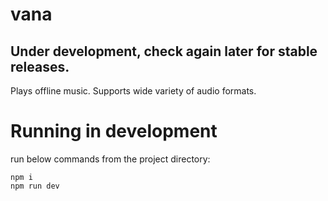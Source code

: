 # vana
## Under development, check again later for stable releases.
Plays offline music. Supports wide variety of audio formats.

# Running in development
run below commands from the project directory:
```
npm i
npm run dev
```
